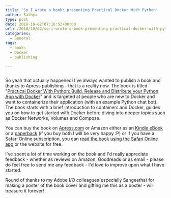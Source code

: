 ```yaml
---
title: 'So I wrote a book: presenting Practical Docker With Python'
author: Sathya
type: post
date: 2018-10-02T07:16:52+00:00
url: /2018/10/02/so-i-wrote-a-book-presenting-practical-docker-with-python/
categories:
  - General
tags:
  - books
  - Docker
  - publishing

---
```

<img class="aligncenter size-full wp-image-1653" src="https://images.sbhat.me/ss/2018/10/practical-docker-with-python.jpg" alt=""   />

So yeah that actually happened! I've always wanted to publish a book and thanks to Apress publishing - that is a reality now. The book is titled "<a href="https://u.sbhat.me/practical-docker" target="_blank" rel="noopener">Practical Docker With Python: Build, Release and Distribute your Python App with Docker</a>" and is targeted at people who are new to Docker and want to containerize their application (with an example Python chat bot). The book starts with a brief introduction to containers and Docker, guides you on how to get started with Docker before diving into deeper topics such as Docker Networks, Volumes and Compose.

You can buy the book on <a href="https://u.sbhat.me/practical-docker" target="_blank" rel="noopener">Apress.com</a> or Amazon either as an <a href="https://u.sbhat.me/practical-docker-amzn" target="_blank" rel="noopener">Kindle eBook</a> or a <a href="https://u.sbhat.me/practical-docker-book" target="_blank" rel="noopener">paperback</a> (if you buy both I will be very happy :P) or if you have a Safari Online subscription, you can <a href="https://www.safaribooksonline.com/library/view/Practical+Docker+with+Python:+Build,+Release+and+Distribute+your+Python+App+with+Docker/9781484237847/" target="_blank" rel="noopener">read the book using the Safari Online app</a> or the website for free.

I've spent a lot of time working on the book and I'd really appreciate feedback - whether as reviews on Amazon, Goodreads or as email - please do feel free to send me any feedback - I'd love to improve upon what I have started.

Round of thanks to my Adobe I/O colleagues(especially Sangeetha) for making a poster of the book cover and gifting me this as a poster - will treasure it forever!

&nbsp;
